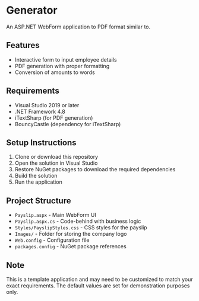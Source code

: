 # Generator

An ASP.NET WebForm application to PDF format similar to.

## Features

- Interactive form to input employee details
- PDF generation with proper formatting
- Conversion of amounts to words

## Requirements

- Visual Studio 2019 or later
- .NET Framework 4.8
- iTextSharp (for PDF generation)
- BouncyCastle (dependency for iTextSharp)

## Setup Instructions

1. Clone or download this repository
2. Open the solution in Visual Studio
3. Restore NuGet packages to download the required dependencies
4. Build the solution
6. Run the application

## Project Structure

- `Payslip.aspx` - Main WebForm UI
- `Payslip.aspx.cs` - Code-behind with business logic
- `Styles/PayslipStyles.css` - CSS styles for the payslip
- `Images/` - Folder for storing the company logo
- `Web.config` - Configuration file
- `packages.config` - NuGet package references

## Note

This is a template application and may need to be customized to match your exact requirements. The default values are set for demonstration purposes only. 
